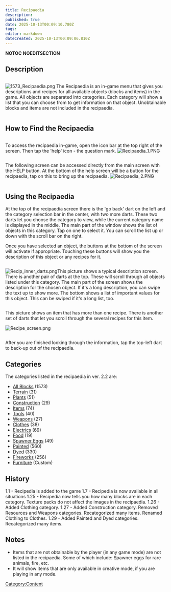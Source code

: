 ```yaml
---
title: Recipaedia
description: 
published: true
date: 2025-10-13T00:09:10.780Z
tags: 
editor: markdown
dateCreated: 2025-10-13T00:09:06.810Z
---
```


__NOTOC__ __NOEDITSECTION__

## Description

<div style="overflow: hidden">

![1573_Recipaedia.png](1573_Recipaedia.png "1573_Recipaedia.png") The
Recipaedia is an in-game menu that gives you descriptions and recipes
for all available objects (blocks and items) in the game. All objects
are separated into categories. Each category will show a list that you
can choose from to get information on that object. Unobtainable blocks
and items are not included in the recipaedia.

</div>

## How to Find the Recipaedia

<div style="overflow: hidden">

To access the recipaedia in-game, open the icon bar at the top right of
the screen. Then tap the 'help' icon - the question mark.
![Recipaedia_1.PNG](Recipaedia_1.PNG "Recipaedia_1.PNG")

</div>

<div style="overflow: hidden">

The following screen can be accessed directly from the main screen with
the HELP button. At the bottom of the help screen will be a button for
the recipaedia, tap on this to bring up the recipaedia.
![Recipaedia_2.PNG](Recipaedia_2.PNG "Recipaedia_2.PNG")

</div>

## Using the Recipaedia

At the top of the recipaedia screen there is the 'go back' dart on the
left and the category selection bar in the center, with two more darts.
These two darts let you choose the category to view, while the current
category name is displayed in the middle. The main part of the window
shows the list of objects in this category. Tap on one to select it. You
can scroll the list up or down with the scroll bar on the right.

Once you have selected an object, the buttons at the bottom of the
screen will activate if appropriate. Touching these buttons will show
you the description of this object or any recipes for it.

<div style="overflow: hidden">

![Recip_inner_darts.png](Recip_inner_darts.png
"Recip_inner_darts.png")This picture shows a typical description screen.
There is another pair of darts at the top. These will scroll through all
objects listed under this category. The main part of the screen shows
the description for the chosen object. If it's a long description, you
can swipe the text up to show more. The bottom shows a list of important
values for this object. This can be swiped if it's a long list, too. 

</div>

<div style="overflow: hidden">

This picture shows an item that has more than one recipe. There is
another set of darts that let you scroll through the several recipes for
this item.

![Recipe_screen.png](Recipe_screen.png "Recipe_screen.png")

</div>

After you are finished looking through the information, tap the top-left
dart to back-up out of the recipaedia. 

## Categories

The categories listed in the recipaedia in ver. 2.2 are:

  - [All Blocks](:Category:Blocks "wikilink") (1573)
  - [Terrain](:Category:Terrain "wikilink") (31)
  - [Plants](:Category:Plants "wikilink") (51)
  - [Construction](:Category:Construction "wikilink") (29)
  - [Items](:Category:Items "wikilink") (74)
  - [Tools](:Category:Tools "wikilink") (40)
  - [Weapons](:Category:Weapons "wikilink") (27)
  - [Clothes](:Category:Clothing "wikilink") (38)
  - [Electrics](:Category:Electrics "wikilink") (69)
  - [Food](:Category:Food "wikilink") (19)
  - [Spawner Eggs](:Category:Spawner_Eggs "wikilink") (49)
  - [Painted](Painting "wikilink") (560)
  - [Dyed](Painting "wikilink") (330)
  - [Fireworks](Firework.md "wikilink") (256)
  - [Furniture](Furniture.md "wikilink") (Custom)

## History

1.1 - Recipedia is added to the game 1.7 - Recipedia is now available in
all situations 1.25 - Recipedia now tells you how many blocks are in
each category. Texture packs do not affect the images in the recipaedia.
1.26 - Added Clothing category. 1.27 - Added Construction category.
Removed Resources and Weapons categories. Recategorized many items.
Renamed Clothing to Clothes. 1.29 - Added Painted and Dyed categories.
Recategorized many items.

## Notes

  - Items that are not obtainable by the player (in any game mode) are
    not listed in the recipaedia. Some of which include: Spawner eggs
    for rare animals, fire, etc. 
  - It will show items that are only available in creative mode, if you
    are playing in any mode.

[Category:Content](Category:Content "wikilink")